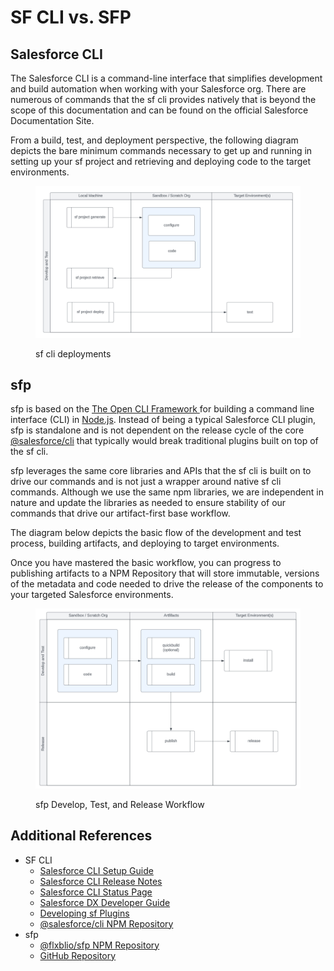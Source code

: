 # SF CLI vs. SFP

## Salesforce CLI&#x20;

The Salesforce CLI is a command-line interface that simplifies development and build automation when working with your Salesforce org. There are numerous of commands that the sf cli provides natively that is beyond the scope of this documentation and can be found on the official Salesforce Documentation Site. &#x20;

From a build, test, and deployment perspective, the following diagram depicts the bare minimum commands necessary to get up and running in setting up your sf project and retrieving and deploying code to the target environments. &#x20;

<figure><img src=".gitbook/assets/image (19).png" alt=""><figcaption><p>sf cli deployments</p></figcaption></figure>

## sfp

sfp is based on the [The Open CLI Framework ](https://oclif.io/)for building a command line interface (CLI) in [Node.js](https://nodejs.org/api/cli.html).   Instead of being a typical Salesforce CLI plugin, sfp is standalone and is not dependent on the release cycle of the core [@salesforce/cli](https://www.npmjs.com/package/@salesforce/cli) that typically would break traditional plugins built on top of the sf cli.&#x20;

sfp leverages the same core libraries and APIs that the sf cli is built on to drive our commands and is not just a wrapper around native sf cli commands.   Although we use the same npm libraries, we are independent in nature and update the libraries as needed to ensure stability of our commands that drive our artifact-first base workflow.&#x20;

The diagram below depicts the basic flow of the development and test process, building artifacts, and deploying to target environments. &#x20;

Once you have mastered the basic workflow, you can progress to publishing artifacts to a NPM Repository that will store immutable, versions of the metadata and code needed to drive the release of the components to your targeted Salesforce environments.

<figure><img src=".gitbook/assets/image (20).png" alt=""><figcaption><p>sfp Develop, Test, and Release Workflow</p></figcaption></figure>

## Additional References&#x20;

* SF CLI
  * [Salesforce CLI Setup Guide](https://developer.salesforce.com/docs/atlas.en-us.sfdx\_setup.meta/sfdx\_setup/sfdx\_setup\_intro.htm)
  * [Salesforce CLI Release Notes](https://github.com/forcedotcom/cli/blob/main/releasenotes/README.md)
  * [Salesforce CLI Status Page](https://github.com/salesforcecli/status)
  * [Salesforce DX Developer Guide](https://developer.salesforce.com/docs/atlas.en-us.sfdx\_dev.meta/sfdx\_dev/sfdx\_dev\_intro.htm)
  * [Developing sf Plugins](https://github.com/salesforcecli/cli/wiki/Quick-Introduction-to-Developing-sf-Plugins)
  * [@salesforce/cli NPM Repository](https://www.npmjs.com/package/@salesforce/cli)
* sfp
  * [@flxblio/sfp NPM Repository](https://www.npmjs.com/package/@flxblio/sfp)
  * [GitHub Repository](https://github.com/flxbl-io/sfp)
